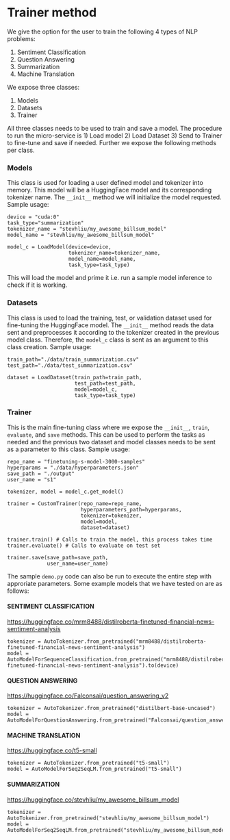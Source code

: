 # Trainer method

We give the option for the user to train the following 4 types of NLP problems:

1. Sentiment Classification
2. Question Answering
2. Summarization
3. Machine Translation

We expose three classes:

1. Models
2. Datasets
3. Trainer

All three classes needs to be used to train and save a model. The procedure to run the micro-service is 1) Load model 2) Load Dataset 3) Send to Trainer to fine-tune and save if needed. Further we expose the following methods per class. 

### Models

This class is used for loading a user defined model and tokenizer into memory. This model will be a HuggingFace model and its corresponding tokenizer name. The `__init__` method we will initialize the model requested. Sample usage:

```
device = "cuda:0"
task_type="summarization"
tokenizer_name = "stevhliu/my_awesome_billsum_model"
model_name = "stevhliu/my_awesome_billsum_model"

model_c = LoadModel(device=device,
                    tokenizer_name=tokenizer_name,
                    model_name=model_name,
                    task_type=task_type)
```

This will load the model and prime it i.e. run a sample model inference to check if it is working.

### Datasets

This class is used to load the training, test, or validation dataset used for fine-tuning the HuggingFace model. The `__init__` method reads the data sent and preprocesses it according to the tokenizer created in the previous model class. Therefore, the `model_c` class is sent as an argument to this class creation. Sample usage:

```
train_path="./data/train_summarization.csv"
test_path="./data/test_summarization.csv"

dataset = LoadDataset(train_path=train_path,
                      test_path=test_path,
                      model=model_c,
                      task_type=task_type)
```

### Trainer

This is the main fine-tuning class where we expose the `__init__`, `train`, `evaluate`, and `save` methods. This can be used to perform the tasks as needed and the previous two dataset and model classes needs to be sent as a parameter to this class. Sample usage:

```
repo_name = "finetuning-s-model-3000-samples"
hyperparams = "./data/hyperparameters.json"
save_path = "./output"
user_name = "s1"

tokenizer, model = model_c.get_model()

trainer = CustomTrainer(repo_name=repo_name,
                        hyperparameters_path=hyperparams,
                        tokenizer=tokenizer,
                        model=model,
                        dataset=dataset)

trainer.train() # Calls to train the model, this process takes time
trainer.evaluate() # Calls to evaluate on test set

trainer.save(save_path=save_path,
             user_name=user_name)
```

The sample `demo.py` code can also be run to execute the entire step with approriate parameters. Some example models that we have tested on are as follows:

#### SENTIMENT CLASSIFICATION
https://huggingface.co/mrm8488/distilroberta-finetuned-financial-news-sentiment-analysis

```
tokenizer = AutoTokenizer.from_pretrained("mrm8488/distilroberta-finetuned-financial-news-sentiment-analysis")
model = AutoModelForSequenceClassification.from_pretrained("mrm8488/distilroberta-finetuned-financial-news-sentiment-analysis").to(device)
```

#### QUESTION ANSWERING
https://huggingface.co/Falconsai/question_answering_v2

```
tokenizer = AutoTokenizer.from_pretrained("distilbert-base-uncased")
model = AutoModelForQuestionAnswering.from_pretrained("Falconsai/question_answering_v2").to(device)
```

#### MACHINE TRANSLATION
https://huggingface.co/t5-small

```
tokenizer = AutoTokenizer.from_pretrained("t5-small")
model = AutoModelForSeq2SeqLM.from_pretrained("t5-small")
```

#### SUMMARIZATION
https://huggingface.co/stevhliu/my_awesome_billsum_model

```
tokenizer = AutoTokenizer.from_pretrained("stevhliu/my_awesome_billsum_model")
model = AutoModelForSeq2SeqLM.from_pretrained("stevhliu/my_awesome_billsum_model")
```